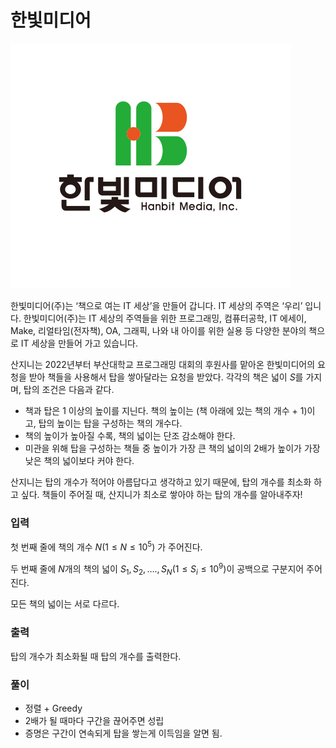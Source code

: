 # 한빛미디어

![IMG_3622.png](image/IMG_3622.png)

한빛미디어(주)는 ‘책으로 여는 IT 세상’을 만들어 갑니다. IT 세상의 주역은 ‘우리’ 입니다. 한빛미디어(주)는 IT 세상의 주역들을 위한 프로그래밍, 컴퓨터공학, IT 에세이, Make, 리얼타임(전자책), OA, 그래픽, 나와 내 아이를 위한 실용 등 다양한 분야의 책으로 IT 세상을 만들어 가고 있습니다.

산지니는 2022년부터 부산대학교 프로그래밍 대회의 후원사를 맡아온 한빛미디어의 요청을 받아 책들을 사용해서 탑을 쌓아달라는 요청을 받았다. 각각의 책은 넓이 $S$를 가지며, 탑의 조건은 다음과 같다.

- 책과 탑은 1 이상의 높이를 지닌다. 책의 높이는  $($책 아래에 있는 책의 개수 + 1$)$이고, 탑의 높이는 탑을 구성하는 책의 개수다.
- 책의 높이가 높아질 수록, 책의 넓이는 단조 감소해야 한다.
- 미관을 위해 탑을 구성하는 책들 중 높이가 가장 큰 책의 넓이의 2배가 높이가 가장 낮은 책의 넓이보다 커야 한다.

산지니는 탑의 개수가 적어야 아름답다고 생각하고 있기 때문에, 탑의 개수를 최소화 하고 싶다. 책들이 주어질 때, 산지니가 최소로 쌓아야 하는 탑의 개수를 알아내주자! 

### 입력

첫 번째 줄에 책의 개수 $N(1 ≤ N ≤ 10^5)$ 가 주어진다.

두 번째 줄에 $N$개의 책의 넓이 $S_1, S_2, …., S_N (1 ≤ S_i ≤ 10^9)$이 공백으로 구분지어 주어진다.

모든 책의 넓이는 서로 다르다.

### 출력

탑의 개수가 최소화될 때 탑의 개수를 출력한다.

### 풀이

- 정렬 + Greedy
- 2배가 될 때마다 구간을 끊어주면 성립
- 증명은 구간이 연속되게 탑을 쌓는게 이득임을 알면 됨.
